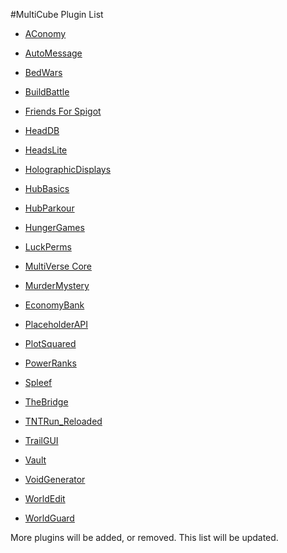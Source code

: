 #MultiCube Plugin List

- [AConomy](https://www.spigotmc.org/resources/aconomy-simple-vault-economy.64569/)<br/>

- [AutoMessage](https://www.spigotmc.org/resources/automessage.372/)<br/>

- [BedWars](https://www.spigotmc.org/resources/screaming-bedwars-1-9-1-16.63714/)<br/>

- [BuildBattle](https://www.spigotmc.org/resources/build-battle-guessthebuild-1-11-1-16.44703/)<br/>

- [Friends For Spigot](https://www.spigotmc.org/resources/friends-for-spigot-mc1-8-x-1-16-x-partysystem-and-gui.12063/)<br/>

- [HeadDB](https://www.spigotmc.org/resources/free-headdb-head-menu.84967/)<br/>

- [HeadsLite](https://www.spigotmc.org/resources/headslite.15346/)<br/>

- [HolographicDisplays](https://dev.bukkit.org/projects/holographic-displays)<br/>

- [HubBasics](https://www.spigotmc.org/resources/hubbasics.2654/)<br/>

- [HubParkour](https://www.spigotmc.org/resources/hubparkour.47713/)<br/>

- [HungerGames](https://www.spigotmc.org/resources/hungergames.65942/)<br/>

- [LuckPerms](https://www.spigotmc.org/resources/luckperms.28140/)<br/>

- [MultiVerse Core](https://dev.bukkit.org/projects/multiverse-core)<br/>

- [MurderMystery](https://www.spigotmc.org/resources/murder-mystery-1-11-1-16.66614/)<br/>

- [EconomyBank](https://www.spigotmc.org/resources/economy-bank.7674/)<br/>

- [PlaceholderAPI](https://www.spigotmc.org/resources/placeholderapi.6245/)<br/>

- [PlotSquared](https://www.spigotmc.org/resources/plotsquared-v5.77506/)<br/>

- [PowerRanks](https://dev.bukkit.org/projects/powerranks)<br/>

- [Spleef](https://www.spigotmc.org/resources/spleef.61787/)<br/>

- [TheBridge](https://www.spigotmc.org/resources/the-bridge-1-8-1-16-new-2-4.60170/)<br/>

- [TNTRun_Reloaded](https://www.spigotmc.org/resources/tntrun_reloaded-tntrun-for-1-13-1-16.53359/)<br/>

- [TrailGUI](https://www.spigotmc.org/resources/trailgui.1091/)

- [Vault](https://dev.bukkit.org/projects/vault)<br/>

- [VoidGenerator](https://www.spigotmc.org/resources/voidgenerator.25391/)<br/>

- [WorldEdit](https://www.curseforge.com/minecraft/mc-mods/worldedit)<br/>

- [WorldGuard](https://dev.bukkit.org/projects/worldguard)<br/>

More plugins will be added, or removed. This list will be updated.<br/>